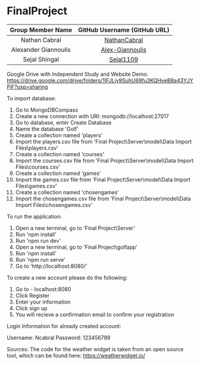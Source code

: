 # FinalProject

| Group Member Name | GitHub Username (GitHub URL)|
| :------------------------:|:--------------------------------------:|
| Nathan Cabral | [NathanCabral](https://github.com/NathanCabral) |
| Alexander Giannoulis | [Alex-Giannoulis](https://github.com/Alex-Giannoulis) |
| Sejal Shingal | [Sejal1109](https://github.com/Sejal1109) |

Google Drive with Independent Study and Website Demo: https://drive.google.com/drive/folders/1IFJLjy9SuhU69fu3KQHveB8a43YJYPjF?usp=sharing


To import database:

1. Go to MongoDBCompass
2. Create a new connection with URI: mongodb://localhost:27017
3. Go to database, enter Create Database
4. Name the database 'Golf'
5. Create a collection named 'players'
6. Import the players.csv file from 'Final Project\Server\model\Data Import Files\players.csv'
7. Create a collection named 'courses' 
8. Import the courses.csv file from 'Final Project\Server\model\Data Import Files\courses.csv'
9. Create a collection named 'games'
10. Import the games.csv file from 'Final Project\Server\model\Data Import Files\games.csv'
11. Create a collection named 'chosengames'
12. Import the chosengames.csv file from 'Final Project\Server\model\Data Import Files\chosengames.csv'

To run the application:

1. Open a new terminal, go to 'Final Project\Server\'
2. Run 'npm install'
3. Run 'npm run dev'
4. Open a new terminal, go to 'Final Project\golfapp\'
5. Run 'npm install'
6. Run 'npm run serve'
7. Go to 'http://localhost:8080/'

To create a new account please do the following:

1. Go to - localhost:8080
2. Click Register
3. Enter your information
4. Click sign up
5. You will recieve a confirmation email to confirm your registration

Login Information for already created account:

Username: Ncabral
Password: 123456789


Sources:
The code for the weather widget is taken from an open source tool, which can be found here: https://weatherwidget.io/
